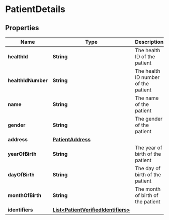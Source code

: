 

# PatientDetails


## Properties

| Name | Type | Description | Notes |
|------------ | ------------- | ------------- | -------------|
|**healthId** | **String** | The health ID of the patient |  [optional] |
|**healthIdNumber** | **String** | The health ID number of the patient |  [optional] |
|**name** | **String** | The name of the patient |  [optional] |
|**gender** | **String** | The gender of the patient |  [optional] |
|**address** | [**PatientAddress**](PatientAddress.md) |  |  [optional] |
|**yearOfBirth** | **String** | The year of birth of the patient |  [optional] |
|**dayOfBirth** | **String** | The day of birth of the patient |  [optional] |
|**monthOfBirth** | **String** | The month of birth of the patient |  [optional] |
|**identifiers** | [**List&lt;PatientVerifiedIdentifiers&gt;**](PatientVerifiedIdentifiers.md) |  |  [optional] |



